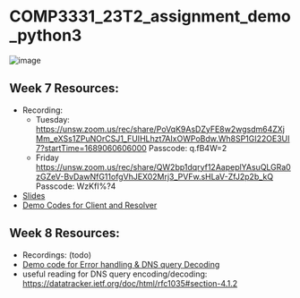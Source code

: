 # COMP3331_23T2_assignment_demo_python3

![image](https://github.com/lrlrlrlr/COMP3331_23T2_assignment_demo_python3/assets/27357380/bb49083a-078f-4b74-9d35-a92b0b8ba2c3)

## Week 7 Resources:
 - Recording:
   - Tuesday: https://unsw.zoom.us/rec/share/PoVqK9AsDZyFE8w2wgsdm64ZXjMm_eXSs1ZPuNOrCSJ1_FUIHLhzt7AIxOWPoBdw.Wh8SP1GI22OE3UI7?startTime=1689060606000
Passcode: q.fB4W=2
    - Friday https://unsw.zoom.us/rec/share/QW2bp1dqryf12AapeplYAsuQLGRa0zGZeV-BvDawNfG11ofgVhJEX02Mrj3_PVFw.sHLaV-ZfJ2p2b_kQ 
Passcode: WzKfI%?4
 - [Slides](https://github.com/lrlrlrlr/COMP3331_23T2_assignment_demo_python3/blob/main/demo_w7/COMP33319331-Computer-Networks-and-Applications-Assignment.pdf)
 - [Demo Codes for Client and Resolver](https://github.com/lrlrlrlr/COMP3331_23T2_assignment_demo_python3/tree/main/demo_w7) 
 
## Week 8 Resources:
  - Recordings: (todo)
  - [Demo code for Error handling & DNS query Decoding](https://github.com/lrlrlrlr/COMP3331_23T2_assignment_demo_python3/tree/main/demo_w8 )  
  - useful reading for DNS query encoding/decoding: https://datatracker.ietf.org/doc/html/rfc1035#section-4.1.2  
